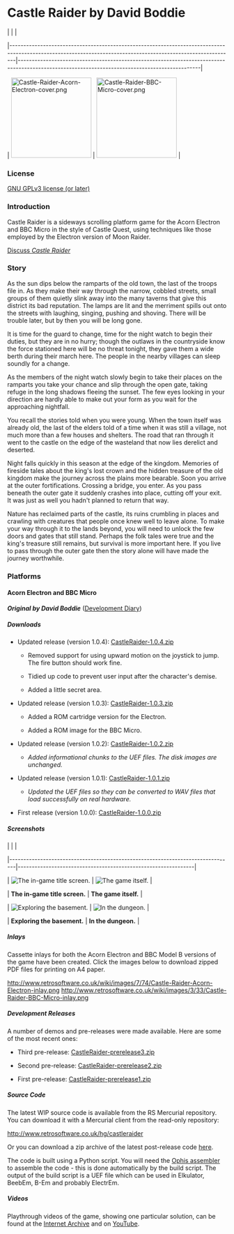 # Castle Raider by David Boddie

| | |

|--------------------------------------------------------------------------------------------------------------------------------------------------------------|-----------------------------------------------------------------------------------------------------------------------------------------------|

| <img src="Castle-Raider-Acorn-Electron-cover.png" title="Castle-Raider-Acorn-Electron-cover.png" alt="Castle-Raider-Acorn-Electron-cover.png" width="184" /> | <img src="Castle-Raider-BBC-Micro-cover.png" title="Castle-Raider-BBC-Micro-cover.png" alt="Castle-Raider-BBC-Micro-cover.png" width="184" /> |

### License

[GNU GPLv3 license (or later)](http://en.wikipedia.org/wiki/GNU_General_Public_License)

### Introduction

Castle Raider is a sideways scrolling platform game for the Acorn Electron and BBC Micro in the style of Castle Quest, using techniques like those employed by the Electron version of Moon Raider.

[Discuss _Castle Raider_](http://www.retrosoftware.co.uk/forum/viewforum.php?f=88)

### Story

As the sun dips below the ramparts of the old town, the last of the troops file in. As they make their way through the narrow, cobbled streets, small groups of them quietly slink away into the many taverns that give this district its bad reputation. The lamps are lit and the merriment spills out onto the streets with laughing, singing, pushing and shoving. There will be trouble later, but by then you will be long gone.

It is time for the guard to change, time for the night watch to begin their duties, but they are in no hurry; though the outlaws in the countryside know the force stationed here will be no threat tonight, they gave them a wide berth during their march here. The people in the nearby villages can sleep soundly for a change.

As the members of the night watch slowly begin to take their places on the ramparts you take your chance and slip through the open gate, taking refuge in the long shadows fleeing the sunset. The few eyes looking in your direction are hardly able to make out your form as you wait for the approaching nightfall.

You recall the stories told when you were young. When the town itself was already old, the last of the elders told of a time when it was still a village, not much more than a few houses and shelters. The road that ran through it went to the castle on the edge of the wasteland that now lies derelict and deserted.

Night falls quickly in this season at the edge of the kingdom. Memories of fireside tales about the king's lost crown and the hidden treasure of the old kingdom make the journey across the plains more bearable. Soon you arrive at the outer fortifications. Crossing a bridge, you enter. As you pass beneath the outer gate it suddenly crashes into place, cutting off your exit. It was just as well you hadn't planned to return that way.

Nature has reclaimed parts of the castle, its ruins crumbling in places and crawling with creatures that people once knew well to leave alone. To make your way through it to the lands beyond, you will need to unlock the few doors and gates that still stand. Perhaps the folk tales were true and the king's treasure still remains, but survival is more important here. If you live to pass through the outer gate then the story alone will have made the journey worthwhile.

### Platforms

#### Acorn Electron and BBC Micro

**_Original by David Boddie_** ([Development Diary](Castle_Raider/DevelopmentDiary "wikilink"))

##### Downloads

- Updated release (version 1.0.4): [CastleRaider-1.0.4.zip](../../retrosoftwarecouk_wiki-20160918-wikidump/images/CastleRaider-1.0.4.zip "wikilink")

  - Removed support for using upward motion on the joystick to jump. The fire button should work fine.

  - Tidied up code to prevent user input after the character's demise.

  - Added a little secret area.

- Updated release (version 1.0.3): [CastleRaider-1.0.3.zip](../../retrosoftwarecouk_wiki-20160918-wikidump/images/CastleRaider-1.0.3.zip "wikilink")

  - Added a ROM cartridge version for the Electron.

  - Added a ROM image for the BBC Micro.

- Updated release (version 1.0.2): [CastleRaider-1.0.2.zip](../../retrosoftwarecouk_wiki-20160918-wikidump/images/CastleRaider-1.0.2.zip "wikilink")

  - _Added informational chunks to the UEF files. The disk images are unchanged._

- Updated release (version 1.0.1): [CastleRaider-1.0.1.zip](../../retrosoftwarecouk_wiki-20160918-wikidump/images/CastleRaider-1.0.1.zip "wikilink")

  - _Updated the UEF files so they can be converted to WAV files that load successfully on real hardware._

- First release (version 1.0.0): [CastleRaider-1.0.0.zip](../../retrosoftwarecouk_wiki-20160918-wikidump/images/CastleRaider-1.0.0.zip "wikilink")

##### Screenshots

| | |

|--------------------------------------------------------------------------------|---------------------------------------------------------------|

| ![The in-game title screen.](../../retrosoftwarecouk_wiki-20160918-wikidump/images/2014-11-30-title.png "The in-game title screen.") | ![The game itself.](2014-11-30-action.png "The game itself.") |

| **The in-game title screen.** | **The game itself.** |

| ![Exploring the basement.](../../retrosoftwarecouk_wiki-20160918-wikidump/images/2014-11-30-basement.png "Exploring the basement.") | ![In the dungeon.](2014-11-30-dungeon.png "In the dungeon.") |

| **Exploring the basement.** | **In the dungeon.** |

##### Inlays

Cassette inlays for both the Acorn Electron and BBC Model B versions of the game have been created. Click the images below to download zipped PDF files for printing on A4 paper.

[<http://www.retrosoftware.co.uk/wiki/images/7/74/Castle-Raider-Acorn-Electron-inlay.png>](http://www.retrosoftware.co.uk/wiki/images/f/f3/Castle-Raider-Acorn-Electron-inlay.zip) [<http://www.retrosoftware.co.uk/wiki/images/3/33/Castle-Raider-BBC-Micro-inlay.png>](http://www.retrosoftware.co.uk/wiki/images/9/98/Castle-Raider-BBC-Micro-inlay.zip)

##### Development Releases

A number of demos and pre-releases were made available. Here are some of the most recent ones:

- Third pre-release: [CastleRaider-prerelease3.zip](../../retrosoftwarecouk_wiki-20160918-wikidump/images/CastleRaider-prerelease3.zip "wikilink")

- Second pre-release: [CastleRaider-prerelease2.zip](../../retrosoftwarecouk_wiki-20160918-wikidump/images/CastleRaider-prerelease2.zip "wikilink")

- First pre-release: [CastleRaider-prerelease1.zip](../../retrosoftwarecouk_wiki-20160918-wikidump/images/CastleRaider-prerelease1.zip "wikilink")

##### Source Code

The latest WIP source code is available from the RS Mercurial repository. You can download it with a Mercurial client from the read-only repository:

<http://www.retrosoftware.co.uk/hg/castleraider>

Or you can download a zip archive of the latest post-release code [here](http://www.retrosoftware.co.uk/hg/castleraider/archive/tip.zip).

The code is built using a Python script. You will need the [Ophis assembler](https://hkn.eecs.berkeley.edu/~mcmartin/ophis/) to assemble the code - this is done automatically by the build script. The output of the build script is a UEF file which can be used in Elkulator, BeebEm, B-Em and probably ElectrEm.

##### Videos

Playthrough videos of the game, showing one particular solution, can be found at the [Internet Archive](https://archive.org/details/CastleRaiderPlaythroughPart1) and on [YouTube](https://www.youtube.com/playlist?list=PLQyiGjIzBay5AuXL32uqN23l9VKFguHhQ).
